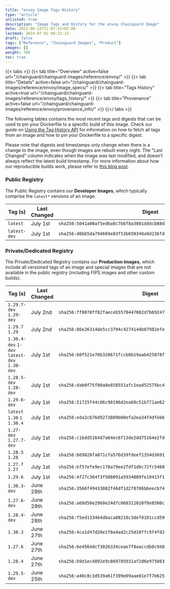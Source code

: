 ```yaml
---
title: "envoy Image Tags History"
type: "article"
unlisted: true
description: "Image Tags and History for the envoy Chainguard Image"
date: 2023-06-22T11:07:52+02:00
lastmod: 2024-07-02 00:32:13
draft: false
tags: ["Reference", "Chainguard Images", "Product"]
images: []
weight: 700
toc: true
---
```


{{< tabs >}}
{{< tab title="Overview" active=false url="/chainguard/chainguard-images/reference/envoy/" >}}
{{< tab title="Details" active=false url="/chainguard/chainguard-images/reference/envoy/image_specs/" >}}
{{< tab title="Tags History" active=true url="/chainguard/chainguard-images/reference/envoy/tags_history/" >}}
{{< tab title="Provenance" active=false url="/chainguard/chainguard-images/reference/envoy/provenance_info/" >}}
{{</ tabs >}}

The following tables contains the most recent tags and digests that can be used to pin your Dockerfile to a specific build of this image. Check our guide on [Using the Tag History API](/chainguard/chainguard-images/using-the-tag-history-api/) for information on how to fetch all tags from an image and how to pin your Dockerfile to a specific digest.

Please note that digests and timestamps only change when there is a change to the image, even though images are rebuilt every night. The "Last Changed" column indicates when the image was last modified, and doesn't always reflect the latest build timestamp. For more information about how our reproducible builds work, please refer to [this blog post](https://www.chainguard.dev/unchained/reproducing-chainguards-reproducible-image-builds).

### Public Registry
The Public Registry contains our **Developer Images**, which typically comprise the `latest*` versions of an image.

| Tag (s)       | Last Changed | Digest                                                                    |
|---------------|--------------|---------------------------------------------------------------------------|
|  `latest`     | July 1st     | `sha256:5041a00af5ed6a0c7b6f8a3081dddcb88dc60417b5f7c97d3c20c4ade26fb534` |
|  `latest-dev` | July 1st     | `sha256:d0bb5da794669e83f53b650340a9d236fd53ac8a5d8e869442b6c3d8ebc1e39f` |


### Private/Dedicated Registry
The Private/Dedicated Registry contains our **Production Images**, which include all versioned tags of an image and special images that are not available in the public registry (including FIPS images and other custom builds).

| Tag (s)                                       | Last Changed | Digest                                                                    |
|-----------------------------------------------|--------------|---------------------------------------------------------------------------|
|  `1.29.7-dev` `1.29-dev`                      | July 2nd     | `sha256:ff8070ff82faeceb5570447082d7b69247a61fbd2973a088086d2d19fae44536` |
|  `1.29.7` `1.29`                              | July 2nd     | `sha256:86e26314de5cc3794c427414db07982efe5d8154cb08d417e1bef5a855b3bb52` |
|  `1.30.4-dev` `1-dev` `latest-dev` `1.30-dev` | July 1st     | `sha256:60f521e70b320671fccb0b19aab425878f01efc9f487692248c5c67754b0ae35` |
|  `1.28.5-dev` `1.28-dev`                      | July 1st     | `sha256:dab0f75f80a8e858551afc1ead52575bc4d38df9abc05a671bc8cc7f8200d9bd` |
|  `1.29.6-dev`                                 | July 1st     | `sha256:51725f44c06c90196d2ea68c51b771ae62cd0228eda90026671258ecacd6ae14` |
|  `latest` `1.30` `1` `1.30.4`                 | July 1st     | `sha256:eda2cb76d9273809b00efa2ea34f4dfeb6b1976a656964cd839d70b763feab4c` |
|  `1.27-dev` `1.27.7-dev`                      | July 1st     | `sha256:c1bdd5164d7a64ec6f13de2dd75164e2fd0a78e6d232da29fffd72c48afc8112` |
|  `1.28.5` `1.28`                              | July 1st     | `sha256:669828fa871cfa576d39fdeef1354d36917eaec9d7895883286ff8f1a18951b7` |
|  `1.27.7` `1.27`                              | July 1st     | `sha256:bf57efe9ec178a79ee2fdf1d6c72fc5468a332421cddb7c2333b77a47cb524da` |
|  `1.29.6`                                     | July 1st     | `sha256:4f27c364f3f508091a5934889fe10413f11fde5a75672f6b30f412c75b556c03` |
|  `1.30.3-dev`                                 | June 28th    | `sha256:3566f49433882f46df1d2f8706b6eecb74a8ce1f3e22e0bac716d62aa5f7732f` |
|  `1.27.6-dev`                                 | June 28th    | `sha256:a68d50e2960e24d7c060312010f0e8500c89c78ff892d5dd613f011963b2593e` |
|  `1.28.4-dev`                                 | June 28th    | `sha256:f5ed133464dbaca08210c3def8181ccd59840f6cd7d93d4508318420c3347724` |
|  `1.30.3`                                     | June 27th    | `sha256:4ca1d47d20e1f8a4ad2c25d10ffc9f4fd2f7ff034307c5da8f19d2591854ce6a` |
|  `1.27.6`                                     | June 27th    | `sha256:6e4564dcf3026334ceae7f8aaccdb0c948e3c7019e99e0861892043ac8d8e977` |
|  `1.28.4`                                     | June 27th    | `sha256:b9d1ec4892e9c869785931af2d6e9750838d022eab5fcb20f27aca1c478193d6` |
|  `1.29.5-dev`                                 | June 25th    | `sha256:a40c8c3d539a61f399e09aae81e7f7b625d2808a6b89476442582f98003fad14` |

